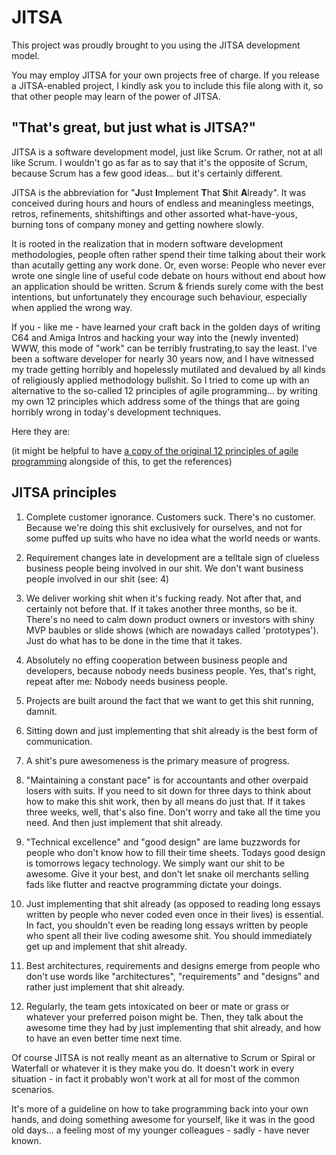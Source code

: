 
# JITSA

This project was proudly brought to you using the JITSA development model.

You may employ JITSA for your own projects free of charge. If you release a JITSA-enabled project, I kindly ask you to include this file along with it, so that other people may learn of the power of JITSA.

## "That's great, but just what is JITSA?"

JITSA is a software development model, just like Scrum. Or rather, not at all like Scrum. I wouldn't go as far as to say that it's the opposite of Scrum, because Scrum has a few good ideas... but it's certainly different.

JITSA is the abbreviation for "**J**ust **I**mplement **T**hat **S**hit **A**lready". It was conceived during hours and hours of endless and meaningless meetings, retros, refinements, shitshiftings and other assorted what-have-yous, burning tons of company money and getting nowhere slowly.

It is rooted in the realization that in modern software development methodologies, people often rather spend their time talking about their work than acutally getting any work done. Or, even 
worse: People who never ever wrote one single line of useful code debate on hours without end about how an application should be written. Scrum & friends surely come with the best intentions, but unfortunately they encourage such behaviour, especially when applied the wrong way. 

If you - like me - have learned your craft back in the golden days of writing C64 and Amiga Intros and hacking your way into the (newly invented) WWW, this mode of "work" can be terribly frustrating,to say the least. I've been a software developer for nearly 30 years now, and I have witnessed my trade getting horribly and hopelessly mutilated and devalued by all kinds of religiously applied methodology bullshit. So I tried to come up with an alternative to the so-called 12 principles of agile programming... by writing my own 12 principles which address some of the things that are going horribly wrong in today's development techniques.

Here they are:

(it might be helpful to have [a copy of the original 12 principles of agile programming](https://www.agilealliance.org/agile101/12-principles-behind-the-agile-manifesto/) alongside of this, to get the references)

## JITSA principles

1. Complete customer ignorance. Customers suck. There's no customer. Because we're doing this shit exclusively for ourselves, and not for some puffed up suits who have no idea what the world needs or wants.

2. Requirement changes late in development are a telltale sign of clueless business people being involved in our shit. We don't want business people involved in our shit (see: 4)

3. We deliver working shit when it's fucking ready. Not after that, and certainly not before that. If it takes another three months, so be it. There's no need to calm down product owners or investors with shiny MVP baubles or slide shows (which are nowadays called 'prototypes'). Just do what has to be done in the time that it takes.

4. Absolutely no effing cooperation between business people and developers, because nobody needs business people. Yes, that's right, repeat after me: Nobody needs business people.

5. Projects are built around the fact that we want to get this shit running, damnit.

6. Sitting down and just implementing that shit already is the best form of communication.

7. A shit's pure awesomeness is the primary measure of progress. 

8. "Maintaining a constant pace" is for accountants and other overpaid losers with suits. If you need to sit down for three days to think about how to make this shit work, then by all means do just that. If it takes three weeks, well, that's also fine. Don't worry and take all the time you need. And then just implement that shit already.

9. "Technical excellence" and "good design" are lame buzzwords for people who don't know how to fill their time sheets. Todays good design is tomorrows legacy technology. We simply want our shit to be awesome. Give it your best, and don't let snake oil merchants selling fads like flutter and reactve programming dictate your doings.

10. Just implementing that shit already (as opposed to reading long essays written by people who never coded even once in their lives) is essential. In fact, you shouldn't even be reading long essays written by people who spent all their live coding awesome shit. You should immediately get up and implement that shit already.

11. Best architectures, requirements and designs emerge from people who don't use words like "architectures", "requirements" and "designs" and rather just implement that shit already.

12. Regularly, the team gets intoxicated on beer or mate or grass or whatever your preferred poison might be. Then, they talk about the awesome time they had by just implementing that shit already, and how to have an even better time next time.


Of course JITSA is not really meant as an alternative to Scrum or Spiral or Waterfall or whatever it is they make you do. It doesn't work in every situation - in fact it probably won't work at all for most of the common scenarios. 

It's more of a guideline on how to take programming back into your own hands, and doing something awesome for yourself, like it was in the good old days... a feeling most of my younger colleagues - sadly - have never known.
